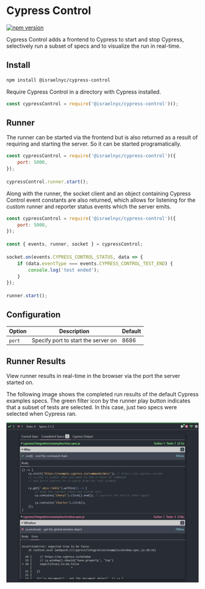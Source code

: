 # Cypress Control

[![npm version](https://badge.fury.io/js/%40israelnyc%2Fcypress-control.svg)](https://badge.fury.io/js/%40israelnyc%2Fcypress-control)

Cypress Control adds a frontend to Cypress to start and stop Cypress, selectively run a subset of specs and to visualize the run in real-time.

## Install

```bash
npm install @israelnyc/cypress-control
```

Require Cypress Control in a directory with Cypress installed.

```javascript
const cypressControl = require('@israelnyc/cypress-control')();
```

## Runner

The runner can be started via the frontend but is also returned as a result of requiring and starting the server. So it can be started programatically.

```javascript
const cypressControl = require('@israelnyc/cypress-control')({
    port: 5000,
});

cypressControl.runner.start();
```

Along with the runner, the socket client and an object containing Cypress Control event constants are also returned, which allows for listening for the custom runner and reporter status events which the server emits.

```javascript
const cypressControl = require('@israelnyc/cypress-control')({
    port: 5000,
});

const { events, runner, socket } = cypressControl;

socket.on(events.CYPRESS_CONTROL_STATUS, data => {
    if (data.eventType === events.CYPRESS_CONTROL_TEST_END) {
        console.log('test ended');
    }
});

runner.start();
```

## Configuration

| Option | Description                         | Default |
| ------ | ----------------------------------- | ------- |
| `port` | Specify port to start the server on | 8686    |

## Runner Results

View runner results in real-time in the browser via the port the server started on.

The following image shows the completed run results of the default Cypress examples specs. The green filter icon by the runner play button indicates that a subset of tests are selected. In this case, just two specs were selected when Cypress ran.

![Completed Cypress Run](https://raw.githubusercontent.com/israelnyc/cypress-control/master/assets/images/completed_run_passing_failing_specs.png)
